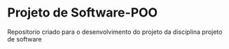 # Projeto de Software-POO
 Repositorio criado para o desenvolvimento do projeto da disciplina projeto de software
